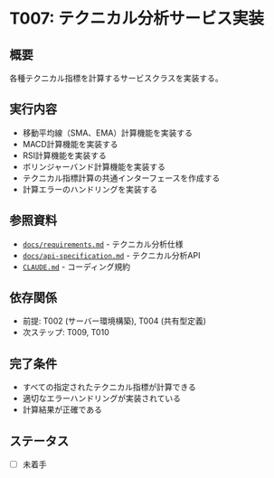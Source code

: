 # T007: テクニカル分析サービス実装

## 概要
各種テクニカル指標を計算するサービスクラスを実装する。

## 実行内容
- 移動平均線（SMA、EMA）計算機能を実装する
- MACD計算機能を実装する
- RSI計算機能を実装する
- ボリンジャーバンド計算機能を実装する
- テクニカル指標計算の共通インターフェースを作成する
- 計算エラーのハンドリングを実装する

## 参照資料
- [`docs/requirements.md`](../requirements.md) - テクニカル分析仕様
- [`docs/api-specification.md`](../api-specification.md) - テクニカル分析API
- [`CLAUDE.md`](../../CLAUDE.md) - コーディング規約

## 依存関係
- 前提: T002 (サーバー環境構築), T004 (共有型定義)
- 次ステップ: T009, T010

## 完了条件
- すべての指定されたテクニカル指標が計算できる
- 適切なエラーハンドリングが実装されている
- 計算結果が正確である

## ステータス
- [ ] 未着手